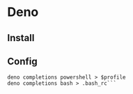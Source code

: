 # Deno
## Install
## Config
```
deno completions powershell > $profile
deno completions bash > .bash_rc```
